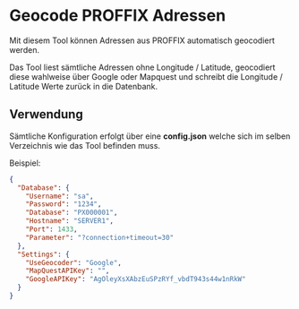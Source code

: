 # Geocode PROFFIX Adressen

Mit diesem Tool können Adressen aus PROFFIX automatisch geocodiert werden.

Das Tool liest sämtliche Adressen ohne Longitude / Latitude, geocodiert diese wahlweise über Google oder Mapquest
und schreibt die Longitude / Latitude Werte zurück in die Datenbank.

## Verwendung

Sämtliche Konfiguration erfolgt über eine **config.json** welche sich im selben Verzeichnis wie das Tool befinden muss.

Beispiel:

```json
{
  "Database": {
    "Username": "sa",
    "Password": "1234",
    "Database": "PX000001",
    "Hostname": "SERVER1",
    "Port": 1433,
    "Parameter": "?connection+timeout=30"
  },
  "Settings": {
    "UseGeocoder": "Google",
    "MapQuestAPIKey": "",
    "GoogleAPIKey": "AgOleyXsXAbzEuSPzRYf_vbdT943s44w1nRkW"
  }
}

```

